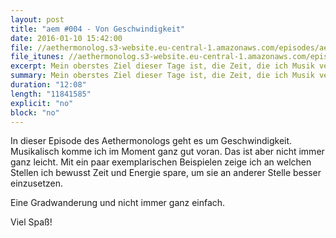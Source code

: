 ```yaml
---
layout: post
title: "aem #004 - Von Geschwindigkeit"
date: 2016-01-10 15:42:00
file: //aethermonolog.s3-website.eu-central-1.amazonaws.com/episodes/aethermonolog-004.mp3
file_itunes: //aethermonolog.s3-website.eu-central-1.amazonaws.com/episodes/aethermonolog-004.m4a
excerpt: Mein oberstes Ziel dieser Tage ist, die Zeit, die ich Musik verbringe, effektiv zu gestalten. Der Spaß darf nicht zu kurz kommen, aber es muss auch nach vorne gehen. In diesem Podcast ziehe ich Bilanz in Sachen Geschwindigkeit und woher sie kommt.
summary: Mein oberstes Ziel dieser Tage ist, die Zeit, die ich Musik verbringe, effektiv zu gestalten. Der Spaß darf nicht zu kurz kommen, aber es muss auch nach vorne gehen. In diesem Podcast ziehe ich Bilanz in Sachen Geschwindigkeit und woher sie kommt.
duration: "12:08"
length: "11841585"
explicit: "no"
block: "no"
---
```


In dieser Episode des Aethermonologs geht es um Geschwindigkeit. Musikalisch komme ich im Moment ganz gut voran. Das ist aber nicht immer ganz leicht. Mit ein paar exemplarischen Beispielen zeige ich an welchen Stellen ich bewusst Zeit und Energie spare, um sie an anderer Stelle besser einzusetzen.

Eine Gradwanderung und nicht immer ganz einfach.

Viel Spaß!
